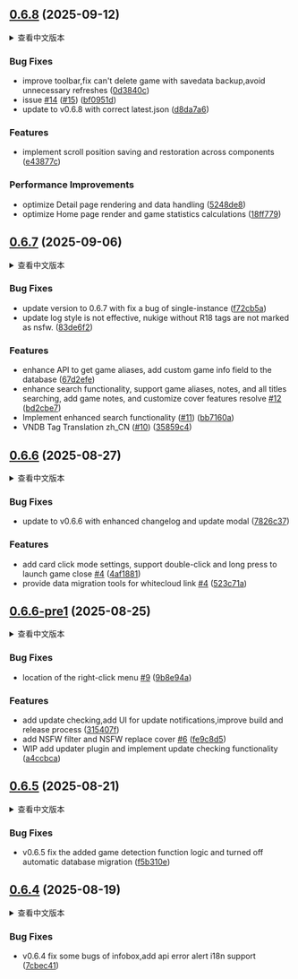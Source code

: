 ## [0.6.8](https://github.com/huoshen80/ReinaManager/compare/v0.6.7...v0.6.8) (2025-09-12)

<details>
<summary>查看中文版本</summary>

### Bug 修复

* 改进工具栏，修复无法删除带有存档备份游戏的问题，避免不必要的刷新 ([0d3840c](https://github.com/huoshen80/ReinaManager/commit/0d3840c5f4d4783d96705388050b038c8d42e260))
* issue [#14](https://github.com/huoshen80/ReinaManager/issues/14) 的修复 ([#15](https://github.com/huoshen80/ReinaManager/issues/15)) ([bf0951d](https://github.com/huoshen80/ReinaManager/commit/bf0951db286bfbb5d6c7506702bbf39d81070180))
* 更新到 v0.6.8 并使用正确的 latest.json ([d8da7a6](https://github.com/huoshen80/ReinaManager/commit/d8da7a61490d58f9a95518374d21d1082c65e02e))


### 新功能

* 实现跨组件的滚动位置保存与恢复 ([e43877c](https://github.com/huoshen80/ReinaManager/commit/e43877cab10b9b6926e39e1cf2031176cddaeb7d))


### 性能改进

* 优化 Detail 页面渲染与数据处理 ([5248de8](https://github.com/huoshen80/ReinaManager/commit/5248de893131f241473f0e992e4f90dcfe8c5188))
* 优化 Home 页面渲染与游戏统计计算 ([18ff779](https://github.com/huoshen80/ReinaManager/commit/18ff779526f9f437246b739a822e65db56a5dacc))

</details>

### Bug Fixes

* improve toolbar,fix can't delete game with savedata backup,avoid unnecessary  refreshes ([0d3840c](https://github.com/huoshen80/ReinaManager/commit/0d3840c5f4d4783d96705388050b038c8d42e260))
* issue [#14](https://github.com/huoshen80/ReinaManager/issues/14) ([#15](https://github.com/huoshen80/ReinaManager/issues/15)) ([bf0951d](https://github.com/huoshen80/ReinaManager/commit/bf0951db286bfbb5d6c7506702bbf39d81070180))
* update to v0.6.8 with correct latest.json ([d8da7a6](https://github.com/huoshen80/ReinaManager/commit/d8da7a61490d58f9a95518374d21d1082c65e02e))


### Features

* implement scroll position saving and restoration across components ([e43877c](https://github.com/huoshen80/ReinaManager/commit/e43877cab10b9b6926e39e1cf2031176cddaeb7d))


### Performance Improvements

* optimize Detail page rendering and data handling ([5248de8](https://github.com/huoshen80/ReinaManager/commit/5248de893131f241473f0e992e4f90dcfe8c5188))
* optimize Home page render and game statistics calculations ([18ff779](https://github.com/huoshen80/ReinaManager/commit/18ff779526f9f437246b739a822e65db56a5dacc))



## [0.6.7](https://github.com/huoshen80/ReinaManager/compare/v0.6.6...v0.6.7) (2025-09-06)


<details>
<summary>查看中文版本</summary>

### Bug 修复

* 更新到0.6.7版本，修复单实例插件的一个bug ([f72cb5a](https://github.com/huoshen80/ReinaManager/commit/f72cb5a69e731945f4f3a5a0f0b642ecd879693b))
* 更新日志样式未生效；未带 R18 标签的拔作（nukige）未被标记为 NSFW。 ([83de6f2](https://github.com/huoshen80/ReinaManager/commit/83de6f2614fcdb66a451fa786c178eac0d055dde))

### 新功能

* 增强 API 以获取游戏别名，向数据库新增自定义游戏信息字段 ([67d2efe](https://github.com/huoshen80/ReinaManager/commit/67d2efed572ae63cf69322281325491c22143c55))
* 增强搜索功能：支持游戏别名、备注与所有标题的搜索；新增游戏备注与自定义封面功能，解决 [#12](https://github.com/huoshen80/ReinaManager/issues/12) ([bd2cbe7](https://github.com/huoshen80/ReinaManager/commit/bd2cbe790d43d9f01627d820711954a480e8db8a))
* 实现增强搜索功能 ([#11](https://github.com/huoshen80/ReinaManager/issues/11)) ([bb7160a](https://github.com/huoshen80/ReinaManager/commit/bb7160a17c720cd10d3ade2284432751e809a3ea))
* VNDB 标签翻译（简体中文） ([#10](https://github.com/huoshen80/ReinaManager/issues/10)) ([35859c4](https://github.com/huoshen80/ReinaManager/commit/35859c4121aa3093de750dff3d339739783cf179))

</details>

### Bug Fixes

* update version to 0.6.7 with fix a bug of single-instance ([f72cb5a](https://github.com/huoshen80/ReinaManager/commit/f72cb5a69e731945f4f3a5a0f0b642ecd879693b))
* update log style is not effective, nukige without R18 tags are not marked as nsfw. ([83de6f2](https://github.com/huoshen80/ReinaManager/commit/83de6f2614fcdb66a451fa786c178eac0d055dde))


### Features

* enhance API to get game aliases, add custom game info field to the database ([67d2efe](https://github.com/huoshen80/ReinaManager/commit/67d2efed572ae63cf69322281325491c22143c55))
* enhance search functionality, support game aliases, notes, and all titles searching, add game notes, and customize cover features resolve [#12](https://github.com/huoshen80/ReinaManager/issues/12) ([bd2cbe7](https://github.com/huoshen80/ReinaManager/commit/bd2cbe790d43d9f01627d820711954a480e8db8a))
* Implement enhanced search functionality ([#11](https://github.com/huoshen80/ReinaManager/issues/11)) ([bb7160a](https://github.com/huoshen80/ReinaManager/commit/bb7160a17c720cd10d3ade2284432751e809a3ea))
* VNDB Tag Translation zh_CN ([#10](https://github.com/huoshen80/ReinaManager/issues/10)) ([35859c4](https://github.com/huoshen80/ReinaManager/commit/35859c4121aa3093de750dff3d339739783cf179))



## [0.6.6](https://github.com/huoshen80/ReinaManager/compare/v0.6.6-1...v0.6.6) (2025-08-27)


<details>
<summary>查看中文版本</summary>

### Bug 修复

* 更新至 v0.6.6 版本，增强更新日志和更新部分组件 ([7826c37](https://github.com/huoshen80/ReinaManager/commit/7826c3708f51c91045f22384b9ec1b7c27aa5477))

### 新功能

* 添加卡片点击模式设置（导航/选择），支持双击和长按启动游戏 关闭 [#4](https://github.com/huoshen80/ReinaManager/issues/4) ([4af1881](https://github.com/huoshen80/ReinaManager/commit/4af1881912ff48357ab484de5f22b6f5b2f59e99))
* 为Whitecloud提供数据迁移工具 详情见 [#4](https://github.com/huoshen80/ReinaManager/issues/4) ([523c71a](https://github.com/huoshen80/ReinaManager/commit/523c71a3fdaaf78855f6dca0638a414021781a84))

</details>

### Bug Fixes

* update to v0.6.6 with enhanced changelog and update modal ([7826c37](https://github.com/huoshen80/ReinaManager/commit/7826c3708f51c91045f22384b9ec1b7c27aa5477))


### Features

* add card click mode settings, support double-click and long press to launch game close [#4](https://github.com/huoshen80/ReinaManager/issues/4) ([4af1881](https://github.com/huoshen80/ReinaManager/commit/4af1881912ff48357ab484de5f22b6f5b2f59e99))
* provide data migration tools for whitecloud  link [#4](https://github.com/huoshen80/ReinaManager/issues/4) ([523c71a](https://github.com/huoshen80/ReinaManager/commit/523c71a3fdaaf78855f6dca0638a414021781a84))



## [0.6.6-pre1](https://github.com/huoshen80/ReinaManager/compare/v0.6.5...v0.6.6-pre1) (2025-08-25)

<details>
<summary>查看中文版本</summary>

### Bug 修复

* 修复右键菜单位置 [#9](https://github.com/huoshen80/ReinaManager/issues/9) ([9b8e94a](https://github.com/huoshen80/ReinaManager/commit/9b8e94a03fe6935656df80e3cfb383e47520c114))

### 新功能

* 添加更新检查，添加更新通知 UI，改进构建和发布流程 ([315407f](https://github.com/huoshen80/ReinaManager/commit/315407fa08937e715900c555ced822955580e2b7))
* 添加 NSFW 过滤器和 NSFW 替换封面 [#6](https://github.com/huoshen80/ReinaManager/issues/6) ([fe9c8d5](https://github.com/huoshen80/ReinaManager/commit/fe9c8d5f33be367d394bd905bc4506fa4aea7e3e))
* 工作进行中：添加更新器插件并实现更新检查功能 ([a4ccbca](https://github.com/huoshen80/ReinaManager/commit/a4ccbca90091601ac866addc52351a92abbae2c2))

</details>


### Bug Fixes

* location of the right-click menu [#9](https://github.com/huoshen80/ReinaManager/issues/9) ([9b8e94a](https://github.com/huoshen80/ReinaManager/commit/9b8e94a03fe6935656df80e3cfb383e47520c114))


### Features

* add update checking,add UI for update notifications,improve build and release process ([315407f](https://github.com/huoshen80/ReinaManager/commit/315407fa08937e715900c555ced822955580e2b7))
* add NSFW filter and NSFW replace cover [#6](https://github.com/huoshen80/ReinaManager/issues/6) ([fe9c8d5](https://github.com/huoshen80/ReinaManager/commit/fe9c8d5f33be367d394bd905bc4506fa4aea7e3e))
* WIP add updater plugin and implement update checking functionality ([a4ccbca](https://github.com/huoshen80/ReinaManager/commit/a4ccbca90091601ac866addc52351a92abbae2c2))



## [0.6.5](https://github.com/huoshen80/ReinaManager/compare/v0.6.4...v0.6.5) (2025-08-21)

<details>
<summary>查看中文版本</summary>

### Bug 修复

* v0.6.5 修复添加游戏检测功能逻辑并关闭自动数据库迁移 ([f5b310e](https://github.com/huoshen80/ReinaManager/commit/f5b310ed6e37571ebfd2785e881fe02cb9c95036))

</details>

### Bug Fixes

* v0.6.5 fix the added game detection function logic and turned off automatic database migration ([f5b310e](https://github.com/huoshen80/ReinaManager/commit/f5b310ed6e37571ebfd2785e881fe02cb9c95036))



## [0.6.4](https://github.com/huoshen80/ReinaManager/compare/v0.6.3...v0.6.4) (2025-08-19)

<details>
<summary>查看中文版本</summary>

### Bug 修复

* v0.6.4 修复信息框的一些 Bug，添加 API 错误提醒的国际化支持 ([7cbec41](https://github.com/huoshen80/ReinaManager/commit/7cbec41772dad85b88db25e6f5dd48fee39f2cdd))

</details>

### Bug Fixes

* v0.6.4 fix some bugs of infobox,add api error alert i18n support ([7cbec41](https://github.com/huoshen80/ReinaManager/commit/7cbec41772dad85b88db25e6f5dd48fee39f2cdd))
